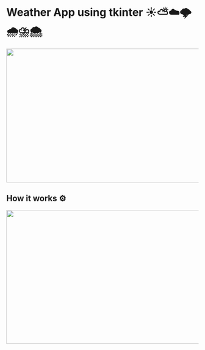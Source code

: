 # Weather App using tkinter ☀️⛅☁️🌩️🌧️⛈️🌨️

<p align="center">
  <img width="650" height="350" src="https://icon-library.com/images/weather-icon-gif/weather-icon-gif-9.jpg">
</p>

## How it works ⚙️

<p align="center">
  <img width="650" height="350" src="https://icon-library.com/images/weather-icon-gif/weather-icon-gif-9.jpg">
</p>
